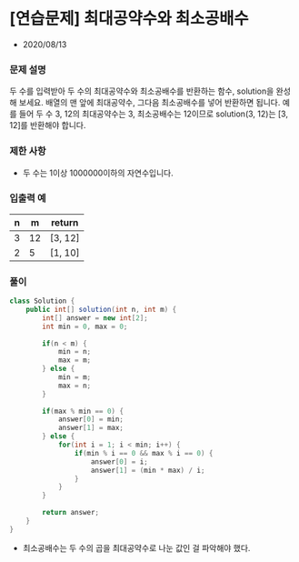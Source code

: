 # [연습문제] 최대공약수와 최소공배수

* 2020/08/13

### **문제 설명**

두 수를 입력받아 두 수의 최대공약수와 최소공배수를 반환하는 함수, solution을 완성해 보세요. 배열의 맨 앞에 최대공약수, 그다음 최소공배수를 넣어 반환하면 됩니다. 예를 들어 두 수 3, 12의 최대공약수는 3, 최소공배수는 12이므로 solution(3, 12)는 [3, 12]를 반환해야 합니다.

### 제한 사항

- 두 수는 1이상 1000000이하의 자연수입니다.

### 입출력 예

|n|m|return|
|--|--|----|
|3|12|[3, 12]|
|2|5|[1, 10]|

### 풀이

```java
class Solution {
    public int[] solution(int n, int m) {
        int[] answer = new int[2];
        int min = 0, max = 0;
        
        if(n < m) {
            min = n;
            max = m;
        } else {
            min = m;
            max = n;
        }
        
        if(max % min == 0) {
            answer[0] = min;
            answer[1] = max;
        } else {
            for(int i = 1; i < min; i++) {
                if(min % i == 0 && max % i == 0) {
                    answer[0] = i;
                    answer[1] = (min * max) / i;
                }
            }
        }
        
        return answer;
    }
}
```

- 최소공배수는 두 수의 곱을 최대공약수로 나눈 값인 걸 파악해야 했다.

